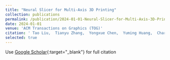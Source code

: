 ```yaml
---
title: "Neural Slicer for Multi-Axis 3D Printing"
collection: publications
permalink: /publication/2024-01-01-Neural-Slicer-for-Multi-Axis-3D-Printing
date: 2024-01-01
venue: 'ACM Transactions on Graphics (TOG)'
citation: ' Tao Liu,  Tianyu Zhang,  Yongxue Chen,  Yuming Huang,  Charlie Wang, &quot;Neural Slicer for Multi-Axis 3D Printing.&quot; ACM Transactions on Graphics (TOG), 2024.'
selected: true 
---
```

Use [Google Scholar](https://scholar.google.com/scholar?q=Neural+Slicer+for+Multi+Axis+3D+Printing){:target="_blank"} for full citation